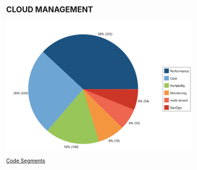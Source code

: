 ## CLOUD MANAGEMENT

![Cloud Management](files/img/category_cloud_management.png)




[Code Segments]('./code_segments/01-CLOUD_MANAGEMENT.pdf')